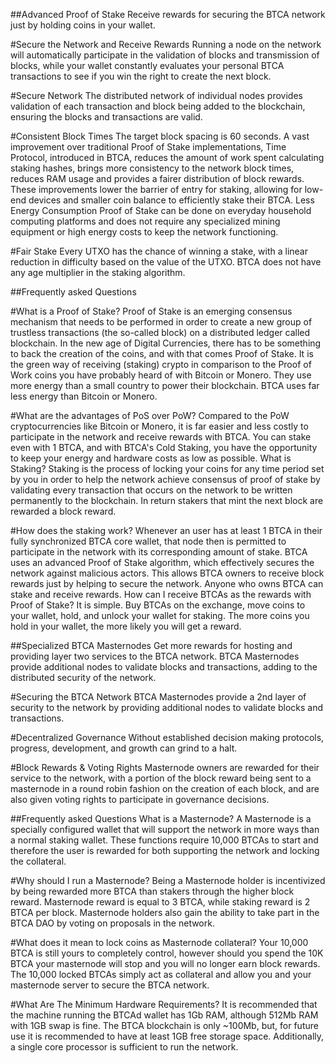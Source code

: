 ##Advanced Proof of Stake
Receive rewards for securing the BTCA network just by holding coins in your wallet.

#Secure the Network and Receive Rewards
Running a node on the network will automatically participate in the validation of blocks and transmission of blocks, while your wallet constantly evaluates your personal BTCA transactions to see if you win the right to create the next block.

#Secure Network
The distributed network of individual nodes provides validation of each transaction and block being added to the blockchain, ensuring the blocks and transactions are valid.

#Consistent Block Times
The target block spacing is 60 seconds. A vast improvement over traditional Proof of Stake implementations, Time Protocol, introduced in BTCA, reduces the amount of work spent calculating staking hashes, brings more consistency to the network block times, reduces RAM usage and provides a fairer distribution of block rewards.
These improvements lower the barrier of entry for staking, allowing for low-end devices and smaller coin balance to efficiently stake their BTCA.
Less Energy Consumption
Proof of Stake can be done on everyday household computing platforms and does not require any specialized mining equipment or high energy costs to keep the network functioning.

#Fair Stake
Every UTXO has the chance of winning a stake, with a linear reduction in difficulty based on the value of the UTXO. BTCA does not have any age multiplier in the staking algorithm.


##Frequently asked Questions

#What is a Proof of Stake?
Proof of Stake is an emerging consensus mechanism that needs to be performed in order to create a new group of trustless transactions (the so-called block) on a distributed ledger called blockchain. In the new age of Digital Currencies, there has to be something to back the creation of the coins, and with that comes Proof of Stake. It is the green way of receiving (staking) crypto in comparison to the Proof of Work coins you have probably heard of with Bitcoin or Monero. They use more energy than a small country to power their blockchain. BTCA uses far less energy than Bitcoin or Monero.

#What are the advantages of PoS over PoW?
Compared to the PoW cryptocurrencies like Bitcoin or Monero, it is far easier and less costly to participate in the network and receive rewards with BTCA. You can stake even with 1 BTCA, and with BTCA's Cold Staking, you have the opportunity to keep your energy and hardware costs as low as possible.
What is Staking?
Staking is the process of locking your coins for any time period set by you in order to help the network achieve consensus of proof of stake by validating every transaction that occurs on the network to be written permanently to the blockchain. In return stakers that mint the next block are rewarded a block reward.

#How does the staking work?
Whenever an user has at least 1 BTCA in their fully synchronized BTCA core wallet, that node then is permitted to participate in the network with its corresponding amount of stake. BTCA uses an advanced Proof of Stake algorithm, which effectively secures the network against malicious actors. This allows BTCA owners to receive block rewards just by helping to secure the network. Anyone who owns BTCA can stake and receive rewards.
How can I receive BTCAs as the rewards with Proof of Stake?
It is simple. Buy BTCAs on the exchange, move coins to your wallet, hold, and unlock your wallet for staking. The more coins you hold in your wallet, the more likely you will get a reward.



##Specialized BTCA Masternodes
Get more rewards for hosting and providing layer two services to the BTCA network.
BTCA Masternodes provide additional nodes to validate blocks and transactions, adding to the distributed security of the network.

#Securing the BTCA Network
BTCA Masternodes provide a 2nd layer of security to the network by providing additional nodes to validate blocks and transactions.

#Decentralized Governance
Without established decision making protocols, progress, development, and growth can grind to a halt.

#Block Rewards & Voting Rights
Masternode owners are rewarded for their service to the network, with a portion of the block reward being sent to a masternode in a round robin fashion on the creation of each block, and are also given voting rights to participate in governance decisions.


##Frequently asked Questions
What is a Masternode?
A Masternode is a specially configured wallet that will support the network in more ways than a normal staking wallet. These functions require 10,000 BTCAs to start and therefore the user is rewarded for both supporting the network and locking the collateral.

#Why should I run a Masternode?
Being a Masternode holder is incentivized by being rewarded more BTCA than stakers through the higher block reward. Masternode reward is equal to 3 BTCA, while staking reward is 2 BTCA per block. Masternode holders also gain the ability to take part in the BTCA DAO by voting on proposals in the network.

#What does it mean to lock coins as Masternode collateral?
Your 10,000 BTCA is still yours to completely control, however should you spend the 10K BTCA your masternode will stop and you will no longer earn block rewards. The 10,000 locked BTCAs simply act as collateral and allow you and your masternode server to secure the BTCA network.

#What Are The Minimum Hardware Requirements?
It is recommended that the machine running the BTCAd wallet has 1Gb RAM, although 512Mb RAM with 1GB swap is fine. The BTCA blockchain is only ~100Mb, but, for future use it is recommended to have at least 1GB free storage space. Additionally, a single core processor is sufficient to run the network.

